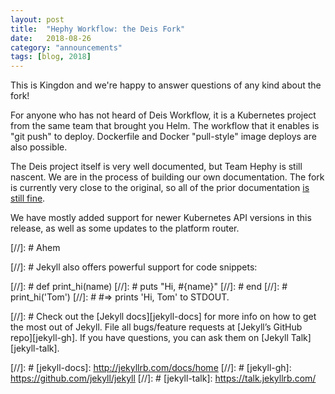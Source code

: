 ```yaml
---
layout: post
title:  "Hephy Workflow: the Deis Fork"
date:   2018-08-26
category: "announcements"
tags: [blog, 2018]
---
```


This is Kingdon and we're happy to answer questions of any kind about the fork!

For anyone who has not heard of Deis Workflow, it is a Kubernetes project from the same team that brought you Helm. The workflow that it enables is "git push" to deploy. Dockerfile and Docker "pull-style" image deploys are also possible.

The Deis project itself is very well documented, but Team Hephy is still nascent. We are in the process of building our own documentation. The fork is currently very close to the original, so all of the prior documentation [is still fine](https://teamhephy.info/docs/workflow/).

We have mostly added support for newer Kubernetes API versions in this release, as well as some updates to the platform router.

[//]: # Ahem

[//]: # Jekyll also offers powerful support for code snippets:

[//]: # def print_hi(name)
[//]: #   puts "Hi, #{name}"
[//]: # end
[//]: # print_hi('Tom')
[//]: # #=> prints 'Hi, Tom' to STDOUT.

[//]: # Check out the [Jekyll docs][jekyll-docs] for more info on how to get the most out of Jekyll. File all bugs/feature requests at [Jekyll’s GitHub repo][jekyll-gh]. If you have questions, you can ask them on [Jekyll Talk][jekyll-talk].

[//]: # [jekyll-docs]: http://jekyllrb.com/docs/home
[//]: # [jekyll-gh]:   https://github.com/jekyll/jekyll
[//]: # [jekyll-talk]: https://talk.jekyllrb.com/
